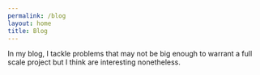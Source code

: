 ```yaml
---
permalink: /blog
layout: home
title: Blog
---
```

In my blog, I tackle problems that may not be big enough to warrant a full scale project but I think are interesting nonetheless.
